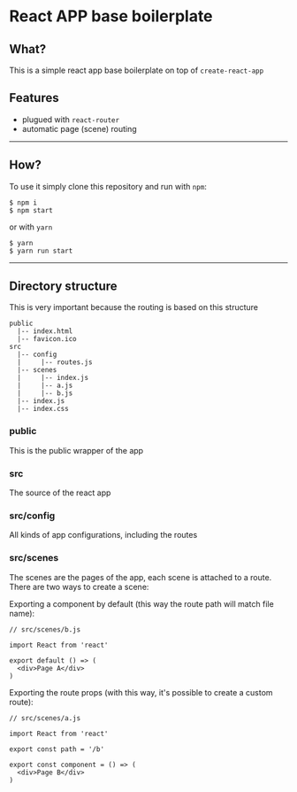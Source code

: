 # React APP base boilerplate

## What?

This is a simple react app base boilerplate on top of `create-react-app`

## Features

- plugued with `react-router`
- automatic page (scene) routing

---

## How?

To use it simply clone this repository and run with `npm`:
```
$ npm i
$ npm start
```
or with `yarn`
```
$ yarn
$ yarn run start
```

---

## Directory structure

This is very important because the routing is based on this structure

```
public
  |-- index.html
  |-- favicon.ico
src
  |-- config
  |     |-- routes.js
  |-- scenes
  |     |-- index.js
  |     |-- a.js
  |     |-- b.js
  |-- index.js
  |-- index.css
```

### public

This is the public wrapper of the app

### src

The source of the react app

### src/config

All kinds of app configurations, including the routes

### src/scenes

The scenes are the pages of the app, each scene is attached to a route. There are two ways to create a scene:

Exporting a component by default (this way the route path will match file name):
```
// src/scenes/b.js

import React from 'react'

export default () => (
  <div>Page A</div>
)
```

Exporting the route props (with this way, it's possible to create a custom route):
```
// src/scenes/a.js

import React from 'react'

export const path = '/b'

export const component = () => (
  <div>Page B</div>
)
```
